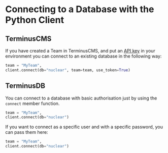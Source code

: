 # Connecting to a Database with the Python Client


## TerminusCMS

If you have created a Team in TerminusCMS, and put an [API
key](../../manage-your-projects/get-your-api-token.md) in your
environment you can connect to an existing database in the following
way:


```python
team = "MyTeam",
client.connect(db="nuclear", team=team, use_token=True)
```

## TerminusDB

You can connect to a database with basic authorisation just by using
the `connect` member function.

```python
team = "MyTeam",
client.connect(db="nuclear")
```

If you want to connect as a specific user and with a specific
password, you can pass them here:

```python
team = "MyTeam",
client.connect(db="nuclear")
```
